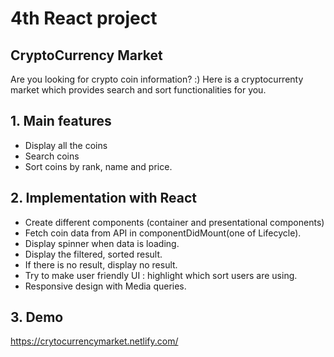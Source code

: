 # 4th React project 
## CryptoCurrency Market

Are you looking for crypto coin information? :)
Here is a cryptocurrenty market which provides search and sort functionalities for you. 

## 1. Main features
* Display all the coins
* Search coins
* Sort coins by rank, name and price.

## 2. Implementation with React

* Create different components (container and presentational components)
* Fetch coin data from API in componentDidMount(one of Lifecycle).
* Display spinner when data is loading.
* Display the filtered, sorted result. 
* If there is no result, display no result.
* Try to make user friendly UI : highlight which sort users are using.
* Responsive design with Media queries.

## 3. Demo

https://crytocurrencymarket.netlify.com/
